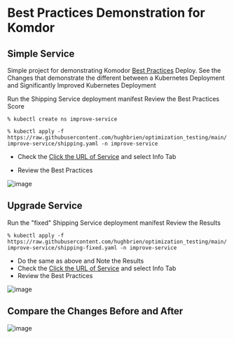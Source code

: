 # Best Practices Demonstration for  Komdor

## Simple Service 
Simple project for demonstrating Komodor [Best Practices](https://docs.komodor.com/Learn/Static-Prevention.html#how-it-works) 
Deploy.  See the Changes that demonstrate the different between a Kubernetes Deployment and Significantly Improved Kubernetes Deployment

Run the Shipping Service deployment manifest
Review the Best Practices Score

```% kubectl create ns improve-service```

```% kubectl apply -f  https://raw.githubusercontent.com/hughbrien/optimization_testing/main/improve-service/shipping.yaml -n improve-service```   

- Check the [Click the URL of Service](https://app.komodor.com/main/events?sortBy=%7B%22key%22%3A%22endtime%22%2C%22direction%22%3A-1%7D&filters=%7B%7D&timeWindow=168)
and select Info Tab


- Review the Best Practices 

![image](./images/shipping-before.jpg)

## Upgrade Service

Run the "fixed" Shipping Service deployment manifest
Review the Results 

```% kubectl apply -f  https://raw.githubusercontent.com/hughbrien/optimization_testing/main/improve-service/shipping-fixed.yaml -n improve-service ``` 

- Do the same as above and Note the Results 
- Check the [Click the URL of Service](https://app.komodor.com/main/events?sortBy=%7B%22key%22%3A%22endtime%22%2C%22direction%22%3A-1%7D&filters=%7B%7D&timeWindow=168)
and select Info Tab 
- Review the Best Practices 

![image](./images/shipping-after.jpg)

## Compare the Changes Before and After 

![image](./images/diffs.jpg)


